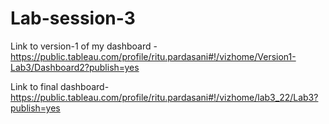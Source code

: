 # Lab-session-3

Link to version-1 of my dashboard - 
https://public.tableau.com/profile/ritu.pardasani#!/vizhome/Version1-Lab3/Dashboard2?publish=yes

Link to final dashboard-
https://public.tableau.com/profile/ritu.pardasani#!/vizhome/lab3_22/Lab3?publish=yes
